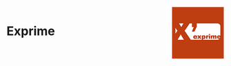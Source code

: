 <img src="public_html/icons/apple-touch-icon-120x120.png" alt="Exprime.org" title="exprime.org" align="right">

# Exprime
